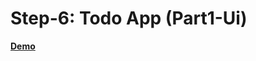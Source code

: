 # Step-6: Todo App (Part1-Ui)

[**Demo**](https://stackblitz.com/edit/github-yb4iqh?file=src/app/app.component.ts)
